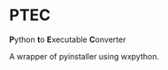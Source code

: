 PTEC
====

<b>P</b>ython <b>t</b>o <b>E</b>xecutable <b>C</b>onverter

A wrapper of pyinstaller using wxpython.
